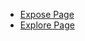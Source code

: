 - [Expose Page](https://nicknguyen0201.github.io/sp25-cse110-lab5/expose.html)
- [Explore Page](https://nicknguyen0201.github.io/sp25-cse110-lab5/explore.html)
